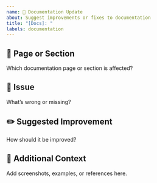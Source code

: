 ```yaml
---
name: 📘 Documentation Update
about: Suggest improvements or fixes to documentation
title: "[Docs]: "
labels: documentation
---
```


## 📘 Page or Section
Which documentation page or section is affected?

## 🧩 Issue
What’s wrong or missing?

## ✏️ Suggested Improvement
How should it be improved?

## 📎 Additional Context
Add screenshots, examples, or references here.
